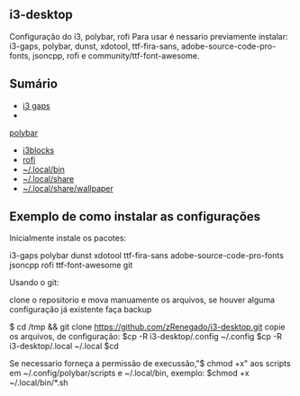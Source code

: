 ## i3-desktop
  Configuração do i3, polybar, rofi Para usar é nessario previamente instalar: i3-gaps, polybar, dunst, xdotool, ttf-fira-sans, adobe-source-code-pro-fonts, jsoncpp, rofi e community/ttf-font-awesome.
## Sumário
- [i3 
gaps](https://github.com/zRenegado/i3-desktop/blob/master/.config/i3/config)
- 
[polybar](https://github.com/zRenegado/i3-desktop/blob/master/.config/polybar/config)
- [i3blocks](https://github.com)
- [rofi](https://github.com/zRenegado/i3-desktop/blob/master/.config/rofi/config.rasi)
- [~/.local/bin](https://github.com/zRenegado/i3-desktop/tree/master/.local/bin)
- [~/.local/share](https://github.com/zRenegado/i3-desktop/tree/master/.local/share)
- [~/.local/share/wallpaper](https://github.com/zRenegado/i3-desktop/tree/master/.local/share/wallpaper)

## Exemplo de como instalar as configurações

Inicialmente instale os pacotes:

i3-gaps polybar dunst xdotool ttf-fira-sans adobe-source-code-pro-fonts 
jsoncpp rofi ttf-font-awesome git

Usando o git:

clone o repositorio e mova manuamente os arquivos, se houver alguma 
configuração já existente faça backup

$ cd /tmp && git clone https://github.com/zRenegado/i3-desktop.git
copie os arquivos, de configuração:
$cp -R i3-desktop/.config  ~/.config
$cp -R i3-desktop/.local ~/.local
$cd

Se necessario forneça a permissão de execussão,"$ chmod +x" aos scripts em 
~/.config/polybar/scripts e ~/.local/bin, exemplo:
$chmod +x ~/.local/bin/*.sh 
